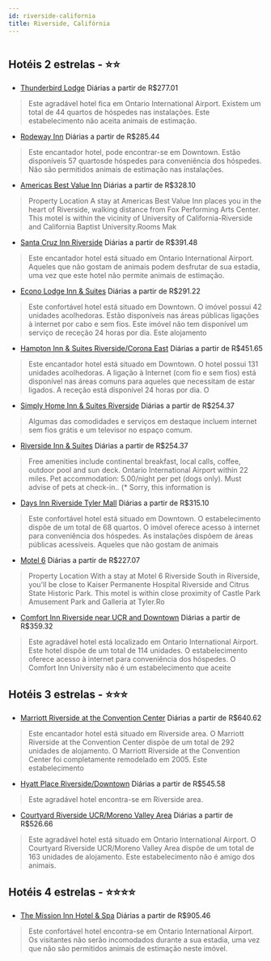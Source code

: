 ```yaml
---
id: riverside-california
title: Riverside, Califórnia
---
```


<center><img src="https://photos.hotelbeds.com/giata/32/326028/326028a_hb_a_001.jpg" alt="" /></center>


## Hotéis 2 estrelas - ⭐️⭐️

-    [Thunderbird Lodge](https://www.hurb.com/hoteis/riverside/thunderbird-lodge-JNP-JP733526?cmp=18055) Diárias a partir de R$277.01
   > Este agradável hotel fica em Ontario International Airport. Existem um total de 44 quartos de hóspedes nas instalações. Este estabelecimento não aceita animais de estimação. 
-    [Rodeway Inn](https://www.hurb.com/hoteis/riverside/rodeway-inn-JNP-JP992781?cmp=18055) Diárias a partir de R$285.44
   > Este encantador hotel, pode encontrar-se em Downtown. Estão disponíveis 57 quartosde hóspedes para conveniência dos hóspedes. Não são permitidos animais de estimação nas instalações. 
-    [Americas Best Value Inn](https://www.hurb.com/hoteis/riverside/americas-best-value-inn-JNP-JP266798?cmp=18055) Diárias a partir de R$328.10
   > Property Location A stay at Americas Best Value Inn places you in the heart of Riverside, walking distance from Fox Performing Arts Center. This motel is within the vicinity of University of California-Riverside and California Baptist University.Rooms Mak
-    [Santa Cruz Inn Riverside](https://www.hurb.com/hoteis/riverside/santa-cruz-inn-riverside-JNP-JP474314?cmp=18055) Diárias a partir de R$391.48
   > Este encantador hotel está situado em Ontario International Airport. Aqueles que não gostam de animais podem desfrutar de sua estadia, uma vez que este hotel não permite animais de estimação. 
-    [Econo Lodge Inn & Suites](https://www.hurb.com/hoteis/riverside/econo-lodge-inn-suites-JNP-JP084505?cmp=18055) Diárias a partir de R$291.22
   > Este confortável hotel está situado em Downtown. O imóvel possui 42 unidades acolhedoras. Estão disponíveis nas áreas públicas ligações à internet por cabo e sem fios. Este imóvel não tem disponível um serviço de receção 24 horas por dia. Este alojamento 
-    [Hampton Inn & Suites Riverside/Corona East](https://www.hurb.com/hoteis/riverside/hampton-inn-suites-riverside-corona-east-JNP-JP793219?cmp=18055) Diárias a partir de R$451.65
   > Este encantador hotel está situado em Downtown. O hotel possui 131 unidades acolhedoras. A ligação à Internet (com fio e sem fios) está disponível nas áreas comuns para aqueles que necessitam de estar ligados. A receção está disponível 24 horas por dia. O
-    [Simply Home Inn & Suites Riverside](https://www.hurb.com/hoteis/riverside/simply-home-inn-suites-riverside-JNP-JP462215?cmp=18055) Diárias a partir de R$254.37
   > Algumas das comodidades e serviços em destaque incluem internet sem fios grátis e um televisor no espaço comum.
-    [Riverside Inn & Suites](https://www.hurb.com/hoteis/riverside/riverside-inn-suites-JNP-JP338487?cmp=18055) Diárias a partir de R$254.37
   > Free amenities include continental breakfast, local calls, coffee, outdoor pool and sun deck. Ontario International Airport within 22 miles. Pet accommodation: 5.00/night per pet (dogs only). Must advise of pets at check-in.. (* Sorry, this information is
-    [Days Inn Riverside Tyler Mall](https://www.hurb.com/hoteis/riverside/days-inn-riverside-tyler-mall-JNP-JP152066?cmp=18055) Diárias a partir de R$315.10
   > Este confortável hotel está situado em Downtown. O estabelecimento dispõe de um total de 68 quartos. O imóvel oferece acesso à internet para conveniência dos hóspedes. As instalações dispõem de áreas públicas acessíveis. Aqueles que não gostam de animais 
-    [Motel 6](https://www.hurb.com/hoteis/riverside/motel-6-JNP-JP922156?cmp=18055) Diárias a partir de R$227.07
   > Property Location With a stay at Motel 6 Riverside South in Riverside, you&apos;ll be close to Kaiser Permanente Hospital Riverside and Citrus State Historic Park. This motel is within close proximity of Castle Park Amusement Park and Galleria at Tyler.Ro
-    [Comfort Inn Riverside near UCR and Downtown](https://www.hurb.com/hoteis/riverside/comfort-inn-riverside-near-ucr-and-downtown-JNP-JP152976?cmp=18055) Diárias a partir de R$359.32
   > Este agradável hotel está localizado em Ontario International Airport. Este hotel dispõe de um total de 114 unidades. O estabelecimento oferece acesso à internet para conveniência dos hóspedes. O Comfort Inn University não é um estabelecimento que aceite 

## Hotéis 3 estrelas - ⭐️⭐️⭐️

-    [Marriott Riverside at the Convention Center](https://www.hurb.com/hoteis/riverside/marriott-riverside-at-the-convention-center-JNP-JP178670?cmp=18055) Diárias a partir de R$640.62
   > Este encantador hotel está situado em Riverside area. O Marriott Riverside at the Convention Center dispõe de um total de 292 unidades de alojamento. O Marriott Riverside at the Convention Center foi completamente remodelado em 2005. Este estabelecimento 
-    [Hyatt Place Riverside/Downtown](https://www.hurb.com/hoteis/riverside/hyatt-place-riverside-downtown-JNP-JP193852?cmp=18055) Diárias a partir de R$545.58
   > Este agradável hotel encontra-se em Riverside area. 
-    [Courtyard Riverside UCR/Moreno Valley Area](https://www.hurb.com/hoteis/riverside/courtyard-riverside-ucr-moreno-valley-area-JNP-JP085786?cmp=18055) Diárias a partir de R$526.66
   > Este agradável hotel está situado em Ontario International Airport. O Courtyard Riverside UCR/Moreno Valley Area dispõe de um total de 163 unidades de alojamento. Este estabelecimento não é amigo dos animais. 

## Hotéis 4 estrelas - ⭐️⭐️⭐️⭐️

-    [The Mission Inn Hotel & Spa](https://www.hurb.com/hoteis/riverside/the-mission-inn-hotel-spa-JNP-JP386033?cmp=18055) Diárias a partir de R$905.46
   > Este confortável hotel encontra-se em Ontario International Airport. Os visitantes não serão incomodados durante a sua estadia, uma vez que não são permitidos animais de estimação neste imóvel. 
